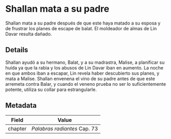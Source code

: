 # Shallan mata a su padre
Shallan mata a su padre después de que este haya matado a su esposa y de frustrar los planes de escape de balat. El moldeador de almas de Lin Davar resulta dañado.

## Details
Shallan ayudó a su hermano, Balat, y a su madrastra, Malise, a planificar su huída ya que la rabia y los abusos de Lin Davar iban en aumento. La noche en que ambos iban a escapar, Lin revela haber descubierto sus planes, y mata a Malise. Shallan envenena el vino de su padre antes de que este arremeta contra Balar, y cuando el veneno prueba no ser lo suficientemente potente, utiliza su collar para estrangularle.

## Metadata
| Field | Value |
| ----- | ----- |
| chapter | *Palabras radiantes* Cap. 73 |
